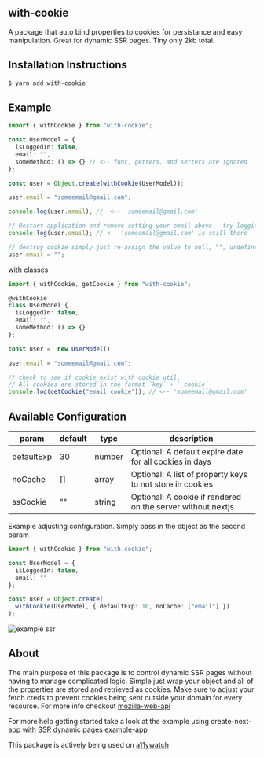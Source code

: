 ## with-cookie

A package that auto bind properties to cookies for persistance and easy manipulation. Great for dynamic SSR pages. Tiny only 2kb total.

## Installation Instructions

```bash
$ yarn add with-cookie
```

## Example

```typescript
import { withCookie } from "with-cookie";

const UserModel = {
  isLoggedIn: false,
  email: "",
  someMethod: () => {} // <-- func, getters, and setters are ignored
};

const user = Object.create(withCookie(UserModel));

user.email = "someemail@gmail.com";

console.log(user.email); //  <-- 'someemail@gmail.com'

// Restart application and remove setting your email above - try logging the same property
console.log(user.email); // <-- 'someemail@gmail.com' is still there

// destroy cookie simply just re-assign the value to null, "", undefined, or delete obj.key
user.email = "";
```

with classes

```typescript
import { withCookie, getCookie } from "with-cookie";

@withCookie
class UserModel {
  isLoggedIn: false,
  email: "",
  someMethod: () => {}
};

const user =  new UserModel()

user.email = "someemail@gmail.com";

// check to see if cookie exist with cookie util.
// All cookies are stored in the format `key` + `_cookie`
console.log(getCookie("email_cookie")); // <-- 'someemail@gmail.com'

```

## Available Configuration

| param      | default | type   | description                                                 |
| ---------- | ------- | ------ | ----------------------------------------------------------- |
| defaultExp | 30      | number | Optional: A default expire date for all cookies in days     |
| noCache    | []      | array  | Optional: A list of property keys to not store in cookies   |
| ssCookie   | ""      | string | Optional: A cookie if rendered on the server without nextjs |

Example adjusting configuration. Simply pass in the object as the second param

```typescript
import { withCookie } from "with-cookie";

const UserModel = {
  isLoggedIn: false,
  email: ""
};

const user = Object.create(
  withCookie(UserModel, { defaultExp: 10, noCache: ["email"] })
);
```

![example ssr](https://j.gifs.com/ZYDEZv.gif)

## About

The main purpose of this package is to control dynamic SSR pages without having to manage complicated logic. Simple just wrap your object and all of the properties are stored and retrieved as cookies. Make sure to adjust your fetch creds to prevent cookies being sent outside your domain for every resource. For more info checkout [mozilla-web-api](https://developer.mozilla.org/en-US/docs/Web/API/WindowOrWorkerGlobalScope/fetch#Parameters)

For more help getting started take a look at the example using create-next-app with SSR dynamic pages [example-app](https://github.com/A11yWatch/with-cookie-example)

This package is actively being used on [a11ywatch](https://www.a11ywatch.com)
